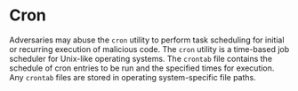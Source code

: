 # Cron

Adversaries may abuse the `cron` utility to perform task scheduling for initial or recurring execution of malicious code. The `cron` utility is a time-based job scheduler for Unix-like operating systems. The `crontab` file contains the schedule of cron entries to be run and the specified times for execution. Any `crontab` files are stored in operating system-specific file paths.